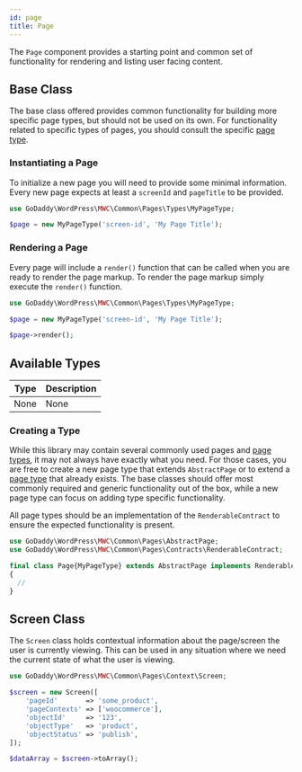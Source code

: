 ```yaml
---
id: page 
title: Page
---
```


The `Page` component provides a starting point and common set of functionality for rendering and listing user facing content.

## Base Class
The base class offered provides common functionality for building more specific page types, but should not be used on its own.  For functionality related to specific types of pages, you should consult the specific [page type](/components/page#available-types).

### Instantiating a Page
To initialize a new page you will need to provide some minimal information.  Every new page expects at least a `screenId` and `pageTitle` to be provided.

```php
use GoDaddy\WordPress\MWC\Common\Pages\Types\MyPageType;

$page = new MyPageType('screen-id', 'My Page Title');
```

### Rendering a Page
Every page will include a `render()` function that can be called when you are ready to render the page markup.  To render the page markup simply execute the `render()` function.

```php
use GoDaddy\WordPress\MWC\Common\Pages\Types\MyPageType;

$page = new MyPageType('screen-id', 'My Page Title');

$page->render();
```

## Available Types
| Type           	| Description       |
|----------------	|----------------	|
| None 	            | None 	            |

### Creating a Type
While this library may contain several commonly used pages and [page types](/components/page#available-types), it may not always have exactly what you need.  For those cases, you are free to create a new page type that extends `AbstractPage` or to extend a [page type](/components/page#available-types) that already exists.  The base classes should offer most commonly required and generic functionality out of the box, while a new page type can focus on adding type specific functionality.

All page types should be an implementation of the `RenderableContract` to ensure the expected functionality is present.

```php
use GoDaddy\WordPress\MWC\Common\Pages\AbstractPage;
use GoDaddy\WordPress\MWC\Common\Pages\Contracts\RenderableContract;

final class Page{MyPageType} extends AbstractPage implements RenderableContract
{
  //
}
```

## Screen Class

The `Screen` class holds contextual information about the page/screen the user is currently viewing.  This can be used in any situation where we need the current state of what the user is viewing.

```php
use GoDaddy\WordPress\MWC\Common\Pages\Context\Screen;

$screen = new Screen([
    'pageId'       => 'some_product',
    'pageContexts' => ['woocommerce'],
    'objectId'     => '123',
    'objectType'   => 'product',
    'objectStatus' => 'publish',
]);

$dataArray = $screen->toArray();
```
